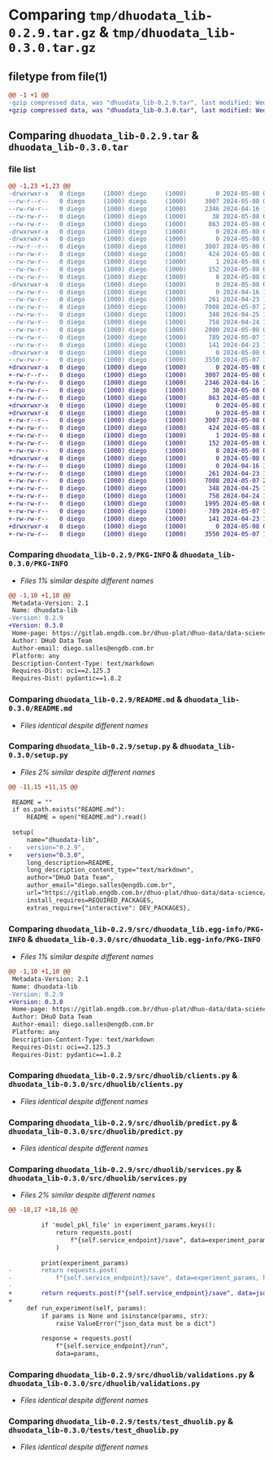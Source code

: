 # Comparing `tmp/dhuodata_lib-0.2.9.tar.gz` & `tmp/dhuodata_lib-0.3.0.tar.gz`

## filetype from file(1)

```diff
@@ -1 +1 @@
-gzip compressed data, was "dhuodata_lib-0.2.9.tar", last modified: Wed May  8 00:01:13 2024, max compression
+gzip compressed data, was "dhuodata_lib-0.3.0.tar", last modified: Wed May  8 00:57:11 2024, max compression
```

## Comparing `dhuodata_lib-0.2.9.tar` & `dhuodata_lib-0.3.0.tar`

### file list

```diff
@@ -1,23 +1,23 @@
-drwxrwxr-x   0 diego     (1000) diego     (1000)        0 2024-05-08 00:01:13.267854 dhuodata_lib-0.2.9/
--rw-r--r--   0 diego     (1000) diego     (1000)     3007 2024-05-08 00:01:13.267854 dhuodata_lib-0.2.9/PKG-INFO
--rw-rw-r--   0 diego     (1000) diego     (1000)     2346 2024-04-16 18:35:41.000000 dhuodata_lib-0.2.9/README.md
--rw-rw-r--   0 diego     (1000) diego     (1000)       38 2024-05-08 00:01:13.267854 dhuodata_lib-0.2.9/setup.cfg
--rw-rw-r--   0 diego     (1000) diego     (1000)      863 2024-05-08 00:01:00.000000 dhuodata_lib-0.2.9/setup.py
-drwxrwxr-x   0 diego     (1000) diego     (1000)        0 2024-05-08 00:01:13.263854 dhuodata_lib-0.2.9/src/
-drwxrwxr-x   0 diego     (1000) diego     (1000)        0 2024-05-08 00:01:13.263854 dhuodata_lib-0.2.9/src/dhuodata_lib.egg-info/
--rw-r--r--   0 diego     (1000) diego     (1000)     3007 2024-05-08 00:01:13.000000 dhuodata_lib-0.2.9/src/dhuodata_lib.egg-info/PKG-INFO
--rw-rw-r--   0 diego     (1000) diego     (1000)      424 2024-05-08 00:01:13.000000 dhuodata_lib-0.2.9/src/dhuodata_lib.egg-info/SOURCES.txt
--rw-rw-r--   0 diego     (1000) diego     (1000)        1 2024-05-08 00:01:13.000000 dhuodata_lib-0.2.9/src/dhuodata_lib.egg-info/dependency_links.txt
--rw-rw-r--   0 diego     (1000) diego     (1000)      152 2024-05-08 00:01:13.000000 dhuodata_lib-0.2.9/src/dhuodata_lib.egg-info/requires.txt
--rw-rw-r--   0 diego     (1000) diego     (1000)        8 2024-05-08 00:01:13.000000 dhuodata_lib-0.2.9/src/dhuodata_lib.egg-info/top_level.txt
-drwxrwxr-x   0 diego     (1000) diego     (1000)        0 2024-05-08 00:01:13.263854 dhuodata_lib-0.2.9/src/dhuolib/
--rw-rw-r--   0 diego     (1000) diego     (1000)        0 2024-04-16 18:35:41.000000 dhuodata_lib-0.2.9/src/dhuolib/__init__.py
--rw-rw-r--   0 diego     (1000) diego     (1000)      261 2024-04-23 16:50:53.000000 dhuodata_lib-0.2.9/src/dhuolib/auth.py
--rw-rw-r--   0 diego     (1000) diego     (1000)     7008 2024-05-07 23:52:34.000000 dhuodata_lib-0.2.9/src/dhuolib/clients.py
--rw-rw-r--   0 diego     (1000) diego     (1000)      348 2024-04-25 14:26:18.000000 dhuodata_lib-0.2.9/src/dhuolib/config.py
--rw-rw-r--   0 diego     (1000) diego     (1000)      758 2024-04-24 18:22:52.000000 dhuodata_lib-0.2.9/src/dhuolib/predict.py
--rw-rw-r--   0 diego     (1000) diego     (1000)     2000 2024-05-08 00:00:53.000000 dhuodata_lib-0.2.9/src/dhuolib/services.py
--rw-rw-r--   0 diego     (1000) diego     (1000)      789 2024-05-07 16:57:09.000000 dhuodata_lib-0.2.9/src/dhuolib/validations.py
--rw-rw-r--   0 diego     (1000) diego     (1000)      141 2024-04-23 16:51:15.000000 dhuodata_lib-0.2.9/src/dhuolib/worker.py
-drwxrwxr-x   0 diego     (1000) diego     (1000)        0 2024-05-08 00:01:13.263854 dhuodata_lib-0.2.9/tests/
--rw-rw-r--   0 diego     (1000) diego     (1000)     3550 2024-05-07 16:59:04.000000 dhuodata_lib-0.2.9/tests/test_dhuolib.py
+drwxrwxr-x   0 diego     (1000) diego     (1000)        0 2024-05-08 00:57:11.221367 dhuodata_lib-0.3.0/
+-rw-r--r--   0 diego     (1000) diego     (1000)     3007 2024-05-08 00:57:11.221367 dhuodata_lib-0.3.0/PKG-INFO
+-rw-rw-r--   0 diego     (1000) diego     (1000)     2346 2024-04-16 18:35:41.000000 dhuodata_lib-0.3.0/README.md
+-rw-rw-r--   0 diego     (1000) diego     (1000)       38 2024-05-08 00:57:11.221367 dhuodata_lib-0.3.0/setup.cfg
+-rw-rw-r--   0 diego     (1000) diego     (1000)      863 2024-05-08 00:56:40.000000 dhuodata_lib-0.3.0/setup.py
+drwxrwxr-x   0 diego     (1000) diego     (1000)        0 2024-05-08 00:57:11.221367 dhuodata_lib-0.3.0/src/
+drwxrwxr-x   0 diego     (1000) diego     (1000)        0 2024-05-08 00:57:11.221367 dhuodata_lib-0.3.0/src/dhuodata_lib.egg-info/
+-rw-r--r--   0 diego     (1000) diego     (1000)     3007 2024-05-08 00:57:11.000000 dhuodata_lib-0.3.0/src/dhuodata_lib.egg-info/PKG-INFO
+-rw-rw-r--   0 diego     (1000) diego     (1000)      424 2024-05-08 00:57:11.000000 dhuodata_lib-0.3.0/src/dhuodata_lib.egg-info/SOURCES.txt
+-rw-rw-r--   0 diego     (1000) diego     (1000)        1 2024-05-08 00:57:11.000000 dhuodata_lib-0.3.0/src/dhuodata_lib.egg-info/dependency_links.txt
+-rw-rw-r--   0 diego     (1000) diego     (1000)      152 2024-05-08 00:57:11.000000 dhuodata_lib-0.3.0/src/dhuodata_lib.egg-info/requires.txt
+-rw-rw-r--   0 diego     (1000) diego     (1000)        8 2024-05-08 00:57:11.000000 dhuodata_lib-0.3.0/src/dhuodata_lib.egg-info/top_level.txt
+drwxrwxr-x   0 diego     (1000) diego     (1000)        0 2024-05-08 00:57:11.221367 dhuodata_lib-0.3.0/src/dhuolib/
+-rw-rw-r--   0 diego     (1000) diego     (1000)        0 2024-04-16 18:35:41.000000 dhuodata_lib-0.3.0/src/dhuolib/__init__.py
+-rw-rw-r--   0 diego     (1000) diego     (1000)      261 2024-04-23 16:50:53.000000 dhuodata_lib-0.3.0/src/dhuolib/auth.py
+-rw-rw-r--   0 diego     (1000) diego     (1000)     7008 2024-05-07 23:52:34.000000 dhuodata_lib-0.3.0/src/dhuolib/clients.py
+-rw-rw-r--   0 diego     (1000) diego     (1000)      348 2024-04-25 14:26:18.000000 dhuodata_lib-0.3.0/src/dhuolib/config.py
+-rw-rw-r--   0 diego     (1000) diego     (1000)      758 2024-04-24 18:22:52.000000 dhuodata_lib-0.3.0/src/dhuolib/predict.py
+-rw-rw-r--   0 diego     (1000) diego     (1000)     1995 2024-05-08 00:57:02.000000 dhuodata_lib-0.3.0/src/dhuolib/services.py
+-rw-rw-r--   0 diego     (1000) diego     (1000)      789 2024-05-07 16:57:09.000000 dhuodata_lib-0.3.0/src/dhuolib/validations.py
+-rw-rw-r--   0 diego     (1000) diego     (1000)      141 2024-04-23 16:51:15.000000 dhuodata_lib-0.3.0/src/dhuolib/worker.py
+drwxrwxr-x   0 diego     (1000) diego     (1000)        0 2024-05-08 00:57:11.221367 dhuodata_lib-0.3.0/tests/
+-rw-rw-r--   0 diego     (1000) diego     (1000)     3550 2024-05-07 16:59:04.000000 dhuodata_lib-0.3.0/tests/test_dhuolib.py
```

### Comparing `dhuodata_lib-0.2.9/PKG-INFO` & `dhuodata_lib-0.3.0/PKG-INFO`

 * *Files 1% similar despite different names*

```diff
@@ -1,10 +1,10 @@
 Metadata-Version: 2.1
 Name: dhuodata-lib
-Version: 0.2.9
+Version: 0.3.0
 Home-page: https://gitlab.engdb.com.br/dhuo-plat/dhuo-data/data-science/dhuolib
 Author: DHuO Data Team
 Author-email: diego.salles@engdb.com.br
 Platform: any
 Description-Content-Type: text/markdown
 Requires-Dist: oci==2.125.3
 Requires-Dist: pydantic==1.8.2
```

### Comparing `dhuodata_lib-0.2.9/README.md` & `dhuodata_lib-0.3.0/README.md`

 * *Files identical despite different names*

### Comparing `dhuodata_lib-0.2.9/setup.py` & `dhuodata_lib-0.3.0/setup.py`

 * *Files 2% similar despite different names*

```diff
@@ -11,15 +11,15 @@
 
 README = ""
 if os.path.exists("README.md"):
     README = open("README.md").read()
 
 setup(
     name="dhuodata-lib",
-    version="0.2.9",
+    version="0.3.0",
     long_description=README,
     long_description_content_type="text/markdown",
     author="DHuO Data Team",
     author_email="diego.salles@engdb.com.br",
     url="https://gitlab.engdb.com.br/dhuo-plat/dhuo-data/data-science/dhuolib",
     install_requires=REQUIRED_PACKAGES,
     extras_require={"interactive": DEV_PACKAGES},
```

### Comparing `dhuodata_lib-0.2.9/src/dhuodata_lib.egg-info/PKG-INFO` & `dhuodata_lib-0.3.0/src/dhuodata_lib.egg-info/PKG-INFO`

 * *Files 1% similar despite different names*

```diff
@@ -1,10 +1,10 @@
 Metadata-Version: 2.1
 Name: dhuodata-lib
-Version: 0.2.9
+Version: 0.3.0
 Home-page: https://gitlab.engdb.com.br/dhuo-plat/dhuo-data/data-science/dhuolib
 Author: DHuO Data Team
 Author-email: diego.salles@engdb.com.br
 Platform: any
 Description-Content-Type: text/markdown
 Requires-Dist: oci==2.125.3
 Requires-Dist: pydantic==1.8.2
```

### Comparing `dhuodata_lib-0.2.9/src/dhuolib/clients.py` & `dhuodata_lib-0.3.0/src/dhuolib/clients.py`

 * *Files identical despite different names*

### Comparing `dhuodata_lib-0.2.9/src/dhuolib/predict.py` & `dhuodata_lib-0.3.0/src/dhuolib/predict.py`

 * *Files identical despite different names*

### Comparing `dhuodata_lib-0.2.9/src/dhuolib/services.py` & `dhuodata_lib-0.3.0/src/dhuolib/services.py`

 * *Files 2% similar despite different names*

```diff
@@ -18,17 +18,16 @@
 
         if 'model_pkl_file' in experiment_params.keys():
             return requests.post(
                 f"{self.service_endpoint}/save", data=experiment_params, headers={"Content-Type": "multipart/form-data"}
             )
             
         print(experiment_params)
-        return requests.post(
-            f"{self.service_endpoint}/save", data=experiment_params, headers=self.headers)
-    
+        return requests.post(f"{self.service_endpoint}/save", data=json.dumps(experiment_params), headers=self.headers)
+
     def run_experiment(self, params):
         if params is None and isinstance(params, str):
             raise ValueError("json_data must be a dict")
         
         response = requests.post(
             f"{self.service_endpoint}/run",
             data=params,
```

### Comparing `dhuodata_lib-0.2.9/src/dhuolib/validations.py` & `dhuodata_lib-0.3.0/src/dhuolib/validations.py`

 * *Files identical despite different names*

### Comparing `dhuodata_lib-0.2.9/tests/test_dhuolib.py` & `dhuodata_lib-0.3.0/tests/test_dhuolib.py`

 * *Files identical despite different names*

